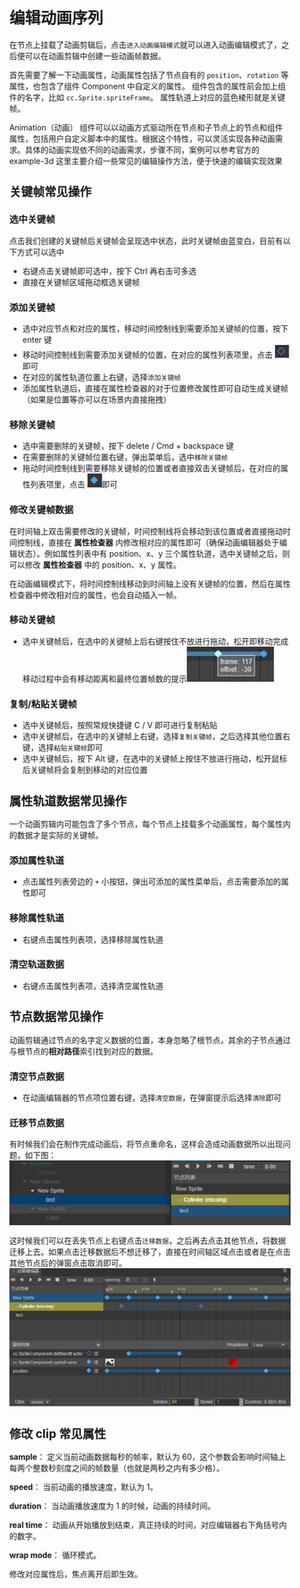 # 编辑动画序列

在节点上挂载了动画剪辑后，点击`进入动画编辑模式`就可以进入动画编辑模式了，之后便可以在动画剪辑中创建一些动画帧数据。

首先需要了解一下动画属性，动画属性包括了节点自有的 `position`、`rotation` 等属性，也包含了组件 Component 中自定义的属性。
组件包含的属性前会加上组件的名字，比如 `cc.Sprite.spriteFrame`。
属性轨道上对应的蓝色棱形就是关键帧。

Animation（动画） 组件可以以动画方式驱动所在节点和子节点上的节点和组件属性，包括用户自定义脚本中的属性。根据这个特性，可以灵活实现各种动画需求。具体的动画实现依不同的动画需求，步骤不同，案例可以参考官方的 example-3d 这里主要介绍一些常见的编辑操作方法，便于快速的编辑实现效果

## 关键帧常见操作

### 选中关键帧
点击我们创建的关键帧后关键帧会呈现选中状态，此时关键帧由蓝变白，目前有以下方式可以选中
- 右键点击关键帧即可选中，按下 Ctrl 再右击可多选
- 直接在关键帧区域拖动框选关键帧

### 添加关键帧
- 选中对应节点和对应的属性，移动时间控制线到需要添加关键帧的位置，按下 enter 键
- 移动时间控制线到需要添加关键帧的位置，在对应的属性列表项里，点击 ![添加关键帧按钮](animation-clip/add-key-button.png)即可
- 在对应的属性轨道位置上右键，选择`添加关键帧`
- 添加属性轨道后，直接在属性检查器的对于位置修改属性即可自动生成关键帧（如果是位置等亦可以在场景内直接拖拽）

### 移除关键帧
- 选中需要删除的关键帧，按下 delete / Cmd + backspace 键
- 在需要删除的关键帧位置右键，弹出菜单后，选中`移除关键帧`
- 拖动时间控制线到需要移除关键帧的位置或者直接双击关键帧后，在对应的属性列表项里，点击 ![移除关键帧按钮](animation-clip/del-key-button.png)即可

### 修改关键帧数据
在时间轴上双击需要修改的关键帧，时间控制线将会移动到该位置或者直接拖动时间控制线，直接在 **属性检查器** 内修改相对应的属性即可（确保动画编辑器处于编辑状态）。例如属性列表中有 position、x、y 三个属性轨道，选中关键帧之后，则可以修改 **属性检查器** 中的 position、x、y 属性。

在动画编辑模式下，将时间控制线移动到时间轴上没有关键帧的位置，然后在属性检查器中修改相对应的属性，也会自动插入一帧。

### 移动关键帧
- 选中关键帧后，在选中的关键帧上后右键按住不放进行拖动，松开即移动完成
移动过程中会有移动距离和最终位置帧数的提示![移除关键帧按钮](animation-clip/move-tips.png)

### 复制/粘贴关键帧
- 选中关键帧后，按照常规快捷键 C / V 即可进行复制粘贴
- 选中关键帧后，在选中的关键帧上右键，选择`复制关键帧`，之后选择其他位置右键，选择`粘贴关键帧`即可
- 选中关键帧后，按下 Alt 键，在选中的关键帧上按住不放进行拖动，松开鼠标后关键帧将会复制到移动的对应位置

## 属性轨道数据常见操作

一个动画剪辑内可能包含了多个节点，每个节点上挂载多个动画属性，每个属性内的数据才是实际的关键帧。
### 添加属性轨道
- 点击属性列表旁边的 `+` 小按钮，弹出可添加的属性菜单后，点击需要添加的属性即可

### 移除属性轨道
- 右键点击属性列表项，选择移除属性轨道

### 清空轨道数据
-  右键点击属性列表项，选择清空属性轨道

## 节点数据常见操作

动画剪辑通过节点的名字定义数据的位置，本身忽略了根节点，其余的子节点通过与根节点的**相对路径**索引找到对应的数据。

### 清空节点数据
- 在动画编辑器的节点项位置右键，选择`清空数据`，在弹窗提示后选择`清除`即可

### 迁移节点数据
有时候我们会在制作完成动画后，将节点重命名，这样会造成动画数据所以出现问题，如下图：
![丢失节点图示](animation-clip/missing_node.png)

这时候我们可以在丢失节点上右键点击`迁移数据`，之后再去点击其他节点，将数据迁移上去。如果点击迁移数据后不想迁移了，直接在时间轴区域点击或者是在点击其他节点后的弹窗点击取消即可。
![迁移节点图示](animation-clip/moving_node.gif)

## 修改 clip 常见属性

**sample**： 定义当前动画数据每秒的帧率，默认为 60，这个参数会影响时间轴上每两个整数秒刻度之间的帧数量（也就是两秒之内有多少格）。

**speed**： 当前动画的播放速度，默认为 1。

**duration**： 当动画播放速度为 1 的时候，动画的持续时间。

**real time**： 动画从开始播放到结束，真正持续的时间，对应编辑器右下角括号内的数字。

**wrap mode**： 循环模式。

修改对应属性后，焦点离开后即生效。